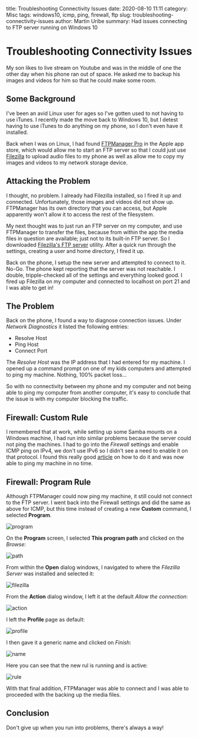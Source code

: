title: Troubleshooting Connectivity Issues
date: 2020-08-10 11:11
category: Misc
tags: windows10, icmp, ping, firewall, ftp
slug: troubleshooting-connectivity-issues
author: Martin Uribe
summary: Had issues connecting to FTP server running on Windows 10

# Troubleshooting Connectivity Issues

My son likes to live stream on Youtube and was in the middle of one the other day when his phone ran out of space.
He asked me to backup his images and videos for him so that he could make some room.

## Some Background

I've been an avid Linux user for ages so I've gotten used to not having to use iTunes.
I recently made the move back to Windows 10, but I detest having to use iTunes to do anything on my phone, so I don't even have it installed.

Back when I was on Linux, I had found [FTPManager Pro](https://apps.apple.com/us/app/ftpmanager-pro/id522627917) in the Apple app store, which would allow me to start an FTP server so that I could just use [Filezilla](https://filezilla-project.org/download.php) to upload audio files to my phone as well as allow me to copy my images and videos to my network storage device.

## Attacking the Problem

I thought, no problem.
I already had Filezilla installed, so I fired it up and connected.
Unfortunately, those images and videos did not show up.
FTPManager has its own directory that you can access, but Apple apparently won't allow it to access the rest of the filesystem.

My next thought was to just run an FTP server on my computer, and use FTPManager to transfer the files, because from within the app the media files in question are available; just not to its built-in FTP server.
So I downloaded [Filezilla's FTP server](https://filezilla-project.org/download.php?type=server) utility.
After a quick run through the settings, creating a user and home directory, I fired it up.

Back on the phone, I setup the new server and attempted to connect to it.
No-Go.
The phone kept reporting that the server was not reachable.
I double, tripple-checked all of the settings and everything looked good.
I fired up Filezilla on my computer and connected to localhost on port 21 and I was able to get in!

## The Problem

Back on the phone, I found a way to diagnose connection issues.
Under *Network Diagnostics* it listed the following entries:

* Resolve Host
* Ping Host
* Connect Port

The *Resolve Host* was the IP address that I had entered for my machine.
I opened up a command prompt on one of my kids computers and attempted to ping my machine.
Nothing, 100% packet loss...

So with no connectivity between my phone and my computer and not being able to ping my computer from another computer, it's easy to conclude that the issue is with my computer blocking the traffic.

## Firewall: Custom Rule

I remembered that at work, while setting up some Samba mounts on a Windows machine, I had run into similar problems because the server could not ping the machines.
I had to go into the *Firewall* settings and enable ICMP ping on IPv4, we don't use IPv6 so I didn't see a need to enable it on that protocol.
I found this really good [article](https://www.osradar.com/how-to-enable-and-disable-ping-icmp-in-windows-10-firewall/) on how to do it and was now able to ping my machine in no time.

## Firewall: Program Rule

Although FTPManager could now ping my machine, it still could not connect to the FTP server.
I went back into the Firewall settings and did the same as above for ICMP, but this time instead of creating a new **Custom** command, I selected **Program**.

![program](../images/fw-program.png)

On the **Program** screen, I selected **This program path** and clicked on the _Browse_:

![path](../images/fw-path.png)

From within the **Open** dialog windows, I navigated to where the _Filezilla Server_ was installed and selected it:

![filezilla](../images/fw-filezilla.png)

From the **Action** dialog window, I left it at the default _Allow the connection_:

![action](../images/fw-action.png)

I left the **Profile** page as default:

![profile](../images/fw-profile.png)

I then gave it a generic name and clicked on _Finish_:

![name](../images/fw-name.png)

Here you can see that the new rul is running and is active:

![rule](../images/fw-rule.png)

With that final addition, FTPManager was able to connect and I was able to proceeded with the backing up the media files.

## Conclusion

Don't give up when you run into problems, there's always a way!
